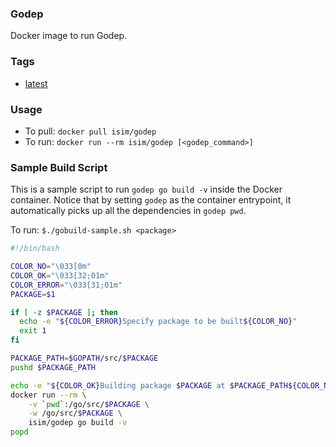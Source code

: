 ### Godep

Docker image to run Godep.

### Tags

* [latest](https://github.com/ihcsim/docker-godep/tree/latest)

### Usage

* To pull: `docker pull isim/godep`
* To run: `docker run --rm isim/godep [<godep_command>]`

### Sample Build Script

This is a sample script to run `godep go build -v` inside the Docker container. Notice that by setting `godep` as the container entrypoint, it automatically picks up all the dependencies in `godep pwd`.

To run: `$./gobuild-sample.sh <package>`

```sh
#!/bin/bash

COLOR_NO="\033[0m"
COLOR_OK="\033[32;01m"
COLOR_ERROR="\033[31;01m"
PACKAGE=$1

if [ -z $PACKAGE ]; then
  echo -e "${COLOR_ERROR}Specify package to be built${COLOR_NO}"
  exit 1
fi

PACKAGE_PATH=$GOPATH/src/$PACKAGE
pushd $PACKAGE_PATH

echo -e "${COLOR_OK}Building package $PACKAGE at $PACKAGE_PATH${COLOR_NO}"
docker run --rm \
    -v `pwd`:/go/src/$PACKAGE \
    -w /go/src/$PACKAGE \
    isim/godep go build -v
popd
```
